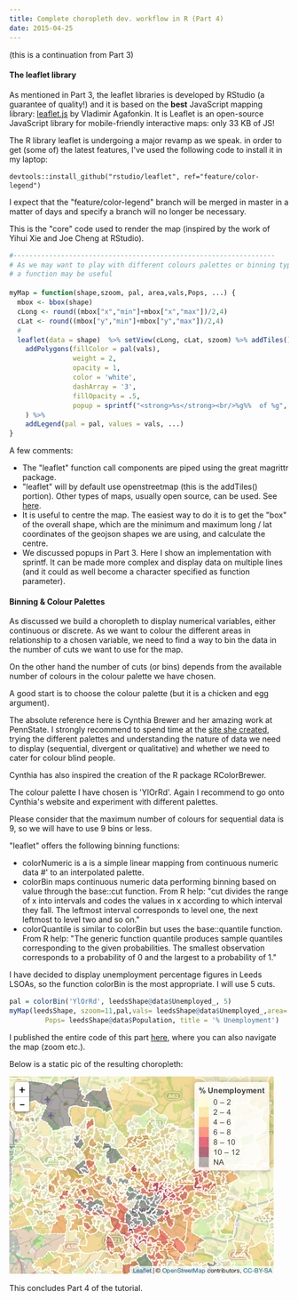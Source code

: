 ```yaml
---
title: Complete choropleth dev. workflow in R (Part 4)
date: 2015-04-25
---
```


(this is a continuation from Part 3)

#### The leaflet library

As mentioned in Part 3, the leaflet libraries is developed by RStudio (a guarantee of quality!) and it is based on the **best** JavaScript mapping library: [leaflet.js](http://leafletjs.com/) by Vladimir Agafonkin. It is Leaflet is an open-source JavaScript library for mobile-friendly interactive maps: only 33 KB of JS!

The R library leaflet is undergoing a major revamp as we speak. in order to get (some of) the latest features, I've used the following code to install it in my laptop:

```{r}
devtools::install_github("rstudio/leaflet", ref="feature/color-legend")
```

I expect that the "feature/color-legend" branch will be merged in master in a matter of days and specify a branch will no longer be necessary.

This is the "core" code used to render the map (inspired by the work of Yihui Xie and Joe Cheng at RStudio).

```R
#------------------------------------------------------------------
# As we may want to play with different colours palettes or binning types, variables etc., 
# a function may be useful

myMap = function(shape,szoom, pal, area,vals,Pops, ...) {
  mbox <- bbox(shape)
  cLong <- round((mbox["x","min"]+mbox["x","max"])/2,4)
  cLat <- round((mbox["y","min"]+mbox["y","max"])/2,4)
  #
  leaflet(data = shape)  %>% setView(cLong, cLat, szoom) %>% addTiles() %>%
    addPolygons(fillColor = pal(vals), 
                weight = 2,
                opacity = 1,
                color = 'white',
                dashArray = '3',
                fillOpacity = .5, 
                popup = sprintf("<strong>%s</strong><br/>%g%%  of %g", area, vals,Pops)
    ) %>%
    addLegend(pal = pal, values = vals, ...)
}
```

A few comments:

- The "leaflet" function call components are piped using the great magrittr package.
- "leaflet" will by default use openstreetmap (this is the addTiles() portion).  Other types of maps, usually open source,  can be used.  See [here](http://leaflet-extras.github.io/leaflet-providers/preview/index.html).
- It is useful to centre the map. The easiest way to do it is to get the "box" of the overall shape, which are the minimum and maximum long / lat coordinates of the geojson shapes we are using, and calculate the centre.
- We discussed popups in Part 3. Here I show an implementation with sprintf.  It can be made more complex and display data on multiple lines (and it could as well become a character specified as function parameter).

#### Binning & Colour Palettes

As discussed we build a choropleth to display numerical variables, either continuous or discrete.
As we want to colour the different areas in relationship to a chosen variable, we need to find a way to bin the data in the number of cuts we want to use for the map.

On the other hand the number of cuts (or bins) depends from the available number of colours in the colour palette we have chosen.

A good start is to choose the colour palette (but it is a chicken and egg argument).

The absolute reference here is Cynthia Brewer and her amazing work at PennState. I strongly recommend to spend time at the [site she created](http://colorbrewer2.org/), trying the different palettes and understanding the nature of data we need to display (sequential, divergent or qualitative) and whether we need to cater for colour blind people. 

Cynthia has also inspired the creation of the R package RColorBrewer.

The colour palette I have chosen is 'YlOrRd'.  Again I recommend to go onto Cynthia's website and experiment with different palettes. 

Please consider that the maximum number of colours for sequential data is 9, so we will have to use 9 bins or less.

"leaflet" offers the following binning functions:

- colorNumeric is a is a simple linear mapping from continuous numeric data
#' to an interpolated palette.
- colorBin maps continuous numeric data performing binning based on value through the base::cut function. From R help: "cut divides the range of x into intervals and codes the values in x according to which interval they fall. The leftmost interval corresponds to level one, the next leftmost to level two and so on."
- colorQuantile is similar to colorBin but uses the base::quantile function. From R help: "The generic function quantile produces sample quantiles corresponding to the given probabilities. The smallest observation corresponds to a probability of 0 and the largest to a probability of 1."

I have decided to display unemployment percentage figures in Leeds LSOAs, so the function colorBin is the most appropriate. I will use 5 cuts.

```R
pal = colorBin('YlOrRd', leedsShape@data$Unemployed_, 5)
myMap(leedsShape, szoom=11,pal,vals= leedsShape@data$Unemployed_,area= leedsShape@data$Name,
         Pops= leedsShape@data$Population, title = '% Unemployment')
```

I published the entire code of this part [here](http://rpubs.com/enzoma/leedsGeo02), where you can also navigate the map (zoom etc.).

Below is a static pic of the resulting choropleth:

![plot](/images/Rplot.png)


This concludes Part 4 of the tutorial.

